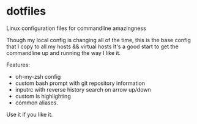 dotfiles
========

Linux configuration files for commandline amazingness

Though my local config is changing all of the time, this is the base config that I copy to all my hosts && virtual hosts
It's a good start to get the commandline up and running the way I like it.

Features:
* oh-my-zsh config
* custom bash prompt with git repository information
* inputrc with reverse history search on arrow up/down
* custom ls highlighting
* common aliases.

Use it if you like it.
